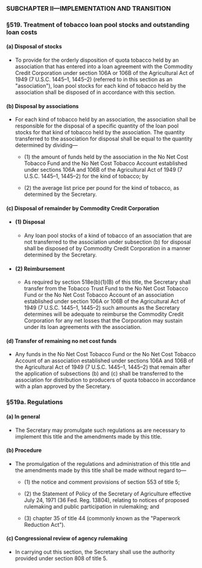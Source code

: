 ### SUBCHAPTER II—IMPLEMENTATION AND TRANSITION

### §519. Treatment of tobacco loan pool stocks and outstanding loan costs
#### (a) Disposal of stocks
* To provide for the orderly disposition of quota tobacco held by an association that has entered into a loan agreement with the Commodity Credit Corporation under section 106A or 106B of the Agricultural Act of 1949 (7 U.S.C. 1445–1, 1445–2) (referred to in this section as an "association"), loan pool stocks for each kind of tobacco held by the association shall be disposed of in accordance with this section.

#### (b) Disposal by associations
* For each kind of tobacco held by an association, the association shall be responsible for the disposal of a specific quantity of the loan pool stocks for that kind of tobacco held by the association. The quantity transferred to the association for disposal shall be equal to the quantity determined by dividing—

  * (1) the amount of funds held by the association in the No Net Cost Tobacco Fund and the No Net Cost Tobacco Account established under sections 106A and 106B of the Agricultural Act of 1949 (7 U.S.C. 1445–1, 1445–2) for the kind of tobacco; by

  * (2) the average list price per pound for the kind of tobacco, as determined by the Secretary.

#### (c) Disposal of remainder by Commodity Credit Corporation
* #### (1) Disposal
  * Any loan pool stocks of a kind of tobacco of an association that are not transferred to the association under subsection (b) for disposal shall be disposed of by Commodity Credit Corporation in a manner determined by the Secretary.

* #### (2) Reimbursement
  * As required by section 518e(b)(1)(B) of this title, the Secretary shall transfer from the Tobacco Trust Fund to the No Net Cost Tobacco Fund or the No Net Cost Tobacco Account of an association established under section 106A or 106B of the Agricultural Act of 1949 (7 U.S.C. 1445–1, 1445–2) such amounts as the Secretary determines will be adequate to reimburse the Commodity Credit Corporation for any net losses that the Corporation may sustain under its loan agreements with the association.

#### (d) Transfer of remaining no net cost funds
* Any funds in the No Net Cost Tobacco Fund or the No Net Cost Tobacco Account of an association established under sections 106A and 106B of the Agricultural Act of 1949 (7 U.S.C. 1445–1, 1445–2) that remain after the application of subsections (b) and (c) shall be transferred to the association for distribution to producers of quota tobacco in accordance with a plan approved by the Secretary.

### §519a. Regulations
#### (a) In general
* The Secretary may promulgate such regulations as are necessary to implement this title and the amendments made by this title.

#### (b) Procedure
* The promulgation of the regulations and administration of this title and the amendments made by this title shall be made without regard to—

  * (1) the notice and comment provisions of section 553 of title 5;

  * (2) the Statement of Policy of the Secretary of Agriculture effective July 24, 1971 (36 Fed. Reg. 13804), relating to notices of proposed rulemaking and public participation in rulemaking; and

  * (3) chapter 35 of title 44 (commonly known as the "Paperwork Reduction Act").

#### (c) Congressional review of agency rulemaking
* In carrying out this section, the Secretary shall use the authority provided under section 808 of title 5.